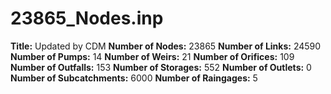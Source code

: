 # 23865_Nodes.inp
**Title:**  Updated by CDM
**Number of Nodes:** 23865
**Number of Links:** 24590
**Number of Pumps:** 14
**Number of Weirs:** 21
**Number of Orifices:** 109
**Number of Outfalls:** 153
**Number of Storages:** 552
**Number of Outlets:** 0
**Number of Subcatchments:** 6000
**Number of Raingages:** 5
